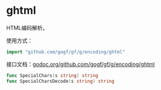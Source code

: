 
# ghtml

HTML编码解析。

使用方式：
```go
import "github.com/gogf/gf/g/encoding/ghtml"
```

接口文档：[godoc.org/github.com/gogf/gf/g/encoding/ghtml](https://godoc.org/github.com/gogf/gf/g/encoding/ghtml)
```go
func SpecialChars(s string) string
func SpecialCharsDecode(s string) string
```